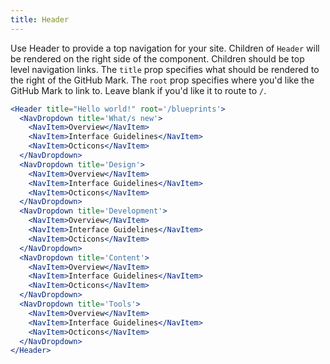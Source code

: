 ```yaml
---
title: Header
---
```


Use Header to provide a top navigation for your site. Children of `Header` will be rendered on the right side of the component. Children should be top level navigation links. The `title` prop specifies what should be rendered to the right of the GitHub Mark. The `root` prop specifies where you'd like the GitHub Mark to link to. Leave blank if you'd like it to route to `/`.
```.jsx
<Header title="Hello world!" root='/blueprints'>
  <NavDropdown title='What/s new'>
    <NavItem>Overview</NavItem>
    <NavItem>Interface Guidelines</NavItem>
    <NavItem>Octicons</NavItem>
  </NavDropdown>
  <NavDropdown title='Design'>
    <NavItem>Overview</NavItem>
    <NavItem>Interface Guidelines</NavItem>
    <NavItem>Octicons</NavItem>
  </NavDropdown>
  <NavDropdown title='Development'>
    <NavItem>Overview</NavItem>
    <NavItem>Interface Guidelines</NavItem>
    <NavItem>Octicons</NavItem>
  </NavDropdown>
  <NavDropdown title='Content'>
    <NavItem>Overview</NavItem>
    <NavItem>Interface Guidelines</NavItem>
    <NavItem>Octicons</NavItem>
  </NavDropdown>
  <NavDropdown title='Tools'>
    <NavItem>Overview</NavItem>
    <NavItem>Interface Guidelines</NavItem>
    <NavItem>Octicons</NavItem>
  </NavDropdown>
</Header>
```
